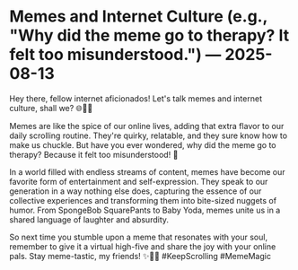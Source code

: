 # Memes and Internet Culture (e.g., "Why did the meme go to therapy? It felt too misunderstood.") — 2025-08-13

Hey there, fellow internet aficionados! Let's talk memes and internet culture, shall we? 🌐🤳🏼

Memes are like the spice of our online lives, adding that extra flavor to our daily scrolling routine. They're quirky, relatable, and they sure know how to make us chuckle. But have you ever wondered, why did the meme go to therapy? Because it felt too misunderstood! 🤣

In a world filled with endless streams of content, memes have become our favorite form of entertainment and self-expression. They speak to our generation in a way nothing else does, capturing the essence of our collective experiences and transforming them into bite-sized nuggets of humor. From SpongeBob SquarePants to Baby Yoda, memes unite us in a shared language of laughter and absurdity.

So next time you stumble upon a meme that resonates with your soul, remember to give it a virtual high-five and share the joy with your online pals. Stay meme-tastic, my friends! ✨🙌🏼 #KeepScrolling #MemeMagic
